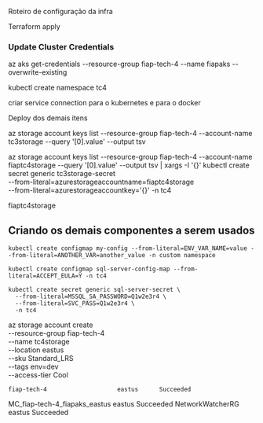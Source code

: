 Roteiro de configuração da infra

Terraform apply

### Update Cluster Credentials
az aks get-credentials --resource-group fiap-tech-4 --name fiapaks --overwrite-existing

kubectl create namespace tc4

criar service connection para o kubernetes e para o docker

Deploy dos demais itens

az storage account keys list --resource-group fiap-tech-4 --account-name tc3storage --query '[0].value' --output tsv


az storage account keys list --resource-group fiap-tech-4 --account-name fiaptc4storage --query '[0].value' --output tsv | xargs -I '{}' kubectl create secret generic tc3storage-secret \
--from-literal=azurestorageaccountname=fiaptc4storage \
--from-literal=azurestorageaccountkey='{}' -n tc4

fiaptc4storage

## Criando os demais componentes a serem usados

```shell
kubectl create configmap my-config --from-literal=ENV_VAR_NAME=value --from-literal=ANOTHER_VAR=another_value -n custom namespace

kubectl create configmap sql-server-config-map --from-literal=ACCEPT_EULA=Y -n tc4

kubectl create secret generic sql-server-secret \
  --from-literal=MSSQL_SA_PASSWORD=Q1w2e3r4 \
  --from-literal=SVC_PASS=Q1w2e3r4 \
  -n tc4
```




az storage account create \
    --resource-group fiap-tech-4 \
    --name tc4storage \
    --location eastus \
    --sku Standard_LRS \
    --tags env=dev \
    --access-tier Cool




    fiap-tech-4                    eastus      Succeeded
MC_fiap-tech-4_fiapaks_eastus  eastus      Succeeded
NetworkWatcherRG               eastus      Succeeded